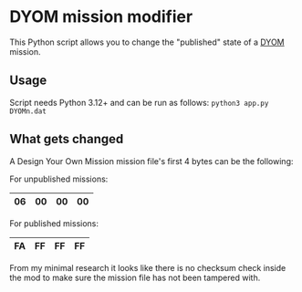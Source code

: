 # DYOM mission modifier

This Python script allows you to change the "published" state of a [DYOM](https://dyom.gtagames.nl) mission.

## Usage

Script needs Python 3.12+ and can be run as follows: `python3 app.py DYOMn.dat`

## What gets changed

A Design Your Own Mission mission file's first 4 bytes can be the following:

For unpublished missions:

| 06 	| 00 	| 00 	| 00 	|
|---	|---	|---	|---	|

For published missions:

| FA 	| FF 	| FF 	| FF 	|
|---	|---	|---	|---	|

From my minimal research it looks like there is no checksum check inside the mod to make sure the mission file has not been tampered with.